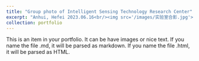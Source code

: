 ```yaml
---
title: "Group photo of Intelligent Sensing Technology Research Center"
excerpt: "Anhui, Hefei 2023.06.16<br/><img src='/images/实验室合影.jpg'>"
collection: portfolio
---
```


This is an item in your portfolio. It can be have images or nice text. If you name the file .md, it will be parsed as markdown. If you name the file .html, it will be parsed as HTML. 
